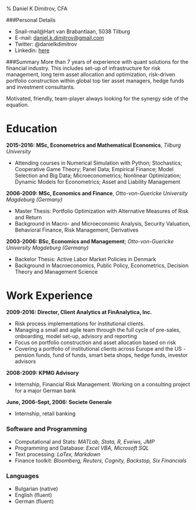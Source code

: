 % Daniel K Dimitrov, CFA

###Personal Details
+ Snail-mail@Hart van Brabantlaan, 5038 Tilburg                   
+ E-mail: daniel.k.dimitrov@gmail.com
+ Twitter: @danielkdimitrov
+ Linkedin: [here][]

[here]: https://bg.linkedin.com/in/daniel-dimitrov-cfa-00125a26

###Summary
More than 7 years of experience with quant solutions for the financial industry. This includes set-up of 
infrastructure for risk management, long term asset allocation and optimization, risk-driven portfolio 
construction within global top tier asset managers, hedge funds and investment consultants.

Motivated, friendly, team-player always looking for the synergy side of the equation.

Education
===============
**2015-2016: MSc, Econometrics and Mathematical Economics**, *Tilburg University*

+ Attending courses in Numerical Simulation with Python; Stochastics; Cooperative Game Theory; Panel Data; Empirical Finance; Model Selection and Big Data; Microeconometrics; Nonlinear Optimization; Dynamic Models for Econometrics; Asset and Liability Management

**2006-2009: MSc, Economics and Finance**, *Otto-von-Guericke University Magdeburg (Germany)*
    
+ Master Thesis: Portfolio Optimization with Alternative Measures of Risk and Return
+ Background in Macro- and Microeconomic Analysis, Security Valuation, Behavioral Finance, Risk Management, Derivatives
    
**2003-2006: BSc, Economics and Management**; *Otto-von-Guericke University Magdeburg (Germany)*
    
+ Backelor Thesis: Active Labor Market Policies in Denmark
+ Background in Macroeconomics, Public Policy, Econometrics, Decision Theory and Management Science

Work Experience
===============

**2009-2016: Director, Client Analytics at FinAnalytica, Inc.**

* Risk process implementations for institutional clients. 
* Managing a small and agile team through the full cycle of pre-sales, onboarding, model set-up, advisory and reporting
* Focus on portfolio construction and asset allocation based on risk
* Covering a portfolio of institutional clients across Europe and the US - 
pension funds, fund of funds, smart beta shops, hedge funds, investor advisors


**2008-2009: KPMG Advisory**

* Internship, Financial Risk Management. Working on a consulting project for a major German bank

**June, 2006-Sept, 2006: Societe Generale**

* Internship, retail banking 

### Software and Programming
+ Computational and Stats: *MATLab, Stata, R, Eveiws, JMP*
+ Programming and Database: *Excel VBA, Microsoft SQL*
+ Text processing: *LaTex, Markdown*
+ Finance toolkit: *Bloomberg, Reuters, Cognity, Backstop, Six Financials*

### Languages
+ Bulgarian (native)
+ English (fluent)
+ German (fluent)
